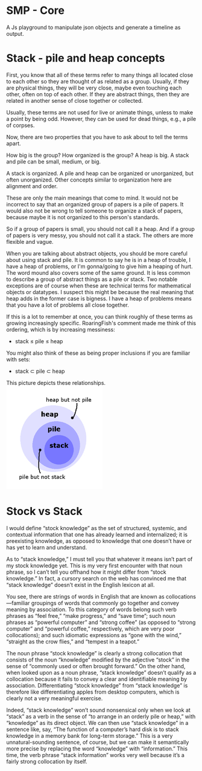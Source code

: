 # SMP - Core

A Js playground to manipulate json objects and generate a timeline as output.

# Stack - pile and heap concepts

First, you know that all of these terms refer to many things all located close to each other so they are thought of as related as a group. Usually, if they are physical things, they will be very close, maybe even touching each other, often on top of each other. If they are abstract things, then they are related in another sense of close together or collected.

Usually, these terms are not used for live or animate things, unless to make a point by being odd. However, they can be used for dead things, e.g., a pile of corpses.

Now, there are two properties that you have to ask about to tell the terms apart.

How big is the group?
How organized is the group?
A heap is big. A stack and pile can be small, medium, or big.

A stack is organized. A pile and heap can be organized or unorganized, but often unorganized. Other concepts similar to organization here are alignment and order.

These are only the main meanings that come to mind. It would not be incorrect to say that an organized group of papers is a pile of papers. It would also not be wrong to tell someone to organize a stack of papers, because maybe it is not organized to this person's standards.

So if a group of papers is small, you should not call it a heap. And if a group of papers is very messy, you should not call it a stack. The others are more flexible and vague.

When you are talking about abstract objects, you should be more careful about using stack and pile. It is common to say he is in a heap of trouble, I have a heap of problems, or I'm gonna/going to give him a heaping of hurt. The word mound also covers some of the same ground. It is less common to describe a group of abstract things as a pile or stack. Two notable exceptions are of course when these are technical terms for mathematical objects or datatypes. I suspect this might be because the real meaning that heap adds in the former case is bigness. I have a heap of problems means that you have a lot of problems all close together.

If this is a lot to remember at once, you can think roughly of these terms as growing increasingly specific. RoaringFish's comment made me think of this ordering, which is by increasing messiness:

- stack ≤ pile ≤ heap

You might also think of these as being proper inclusions if you are familiar with sets:

- stack ⊂ pile ⊂ heap

This picture depicts these relationships.
![Relationship](relation.jpg "Relationship")

# Stock vs Stack

I would define “stock knowledge” as the set of structured, systemic, and contextual information that one has already learned and internalized; it is preexisting knowledge, as opposed to knowledge that one doesn’t have or has yet to learn and understand. 

As to “stack knowledge,” I must tell you that whatever it means isn’t part of my stock knowledge yet. This is my very first encounter with that noun phrase, so I can’t tell you offhand how it might differ from “stock knowledge.” In fact, a cursory search on the web has convinced me that “stack knowledge” doesn’t exist in the English lexicon at all.

You see, there are strings of words in English that are known as collocations—familiar groupings of words that commonly go together and convey meaning by association. To this category of words belong such verb phrases as “feel free,” “make progress,” and “save time”; such noun phrases as “powerful computer” and “strong coffee” (as opposed to “strong computer” and “powerful coffee,” respectively, which are very poor collocations); and such idiomatic expressions as “gone with the wind,” “straight as the crow flies,” and “tempest in a teapot.” 

The noun phrase “stock knowledge” is clearly a strong collocation that consists of the noun “knowledge” modified by the adjective “stock” in the sense of “commonly used or often brought forward.” On the other hand, when looked upon as a noun phrase, “stack knowledge” doesn’t qualify as a collocation because it fails to convey a clear and identifiable meaning by association. Differentiating “stock knowledge” from “stack knowledge” is therefore like differentiating apples from desktop computers, which is clearly not a very meaningful exercise. 

Indeed, “stack knowledge” won’t sound nonsensical only when we look at “stack” as a verb in the sense of “to arrange in an orderly pile or heap,” with “knowledge” as its direct object. We can then use “stack knowledge” in a sentence like, say, “The function of a computer’s hard disk is to stack knowledge in a memory bank for long-term storage.” This is a very unnatural-sounding sentence, of course, but we can make it semantically more precise by replacing the word “knowledge” with “information.” This time, the verb phrase “stack information” works very well because it’s a fairly strong collocation by itself.